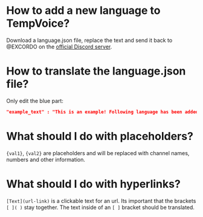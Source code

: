 # How to add a new language to TempVoice?
Download a language.json file, replace the text and send it back to @EXCORDO on the [official Discord server](https://discord.gg/4tKxZC82HA).

# How to translate the language.json file?
Only edit the blue part:
```json
"example_text" : "This is an example! Following language has been added to TempVoice:{val1}. Take a look at the official [Website](www.tempvoice.xyz).",
```

# What should I do with placeholders?
`{val1}`, `{val2}` are placeholders and will be replaced with channel names, numbers and other information.

# What should I do with hyperlinks?
`[Text](url-link)` is a clickable text for an url. Its important that the brackets `[ ]( )` stay together. The text inside of an `[ ]` bracket should be translated.
